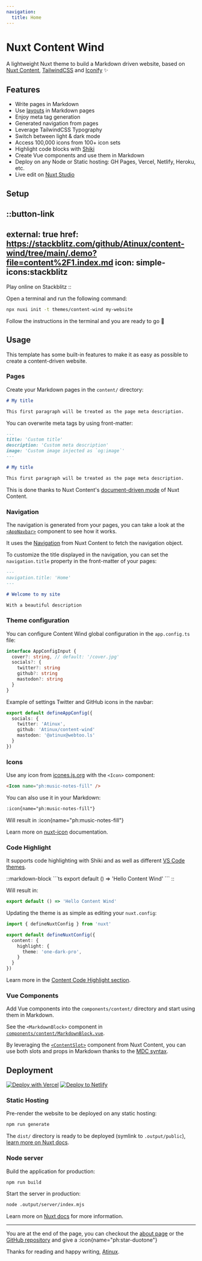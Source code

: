 ```yaml
---
navigation:
  title: Home
---
```


# Nuxt Content Wind

A lightweight Nuxt theme to build a Markdown driven website, based on [Nuxt Content](https://content.nuxt.com), [TailwindCSS](https://tailwindcss.com) and [Iconify](https://iconify.design) ✨

## Features

- Write pages in Markdown
- Use [layouts](https://nuxt.com/docs/guide/directory-structure/layouts) in Markdown pages
- Enjoy meta tag generation
- Generated navigation from pages
- Leverage TailwindCSS Typography
- Switch between light & dark mode
- Access 100,000 icons from 100+ icon sets
- Highlight code blocks with [Shiki](https://shiki.matsu.io)
- Create Vue components and use them in Markdown
- Deploy on any Node or Static hosting: GH Pages, Vercel, Netlify, Heroku, etc.
- Live edit on [Nuxt Studio](https://nuxt.studio)

## Setup

::button-link
---
external: true
href: https://stackblitz.com/github/Atinux/content-wind/tree/main/.demo?file=content%2F1.index.md
icon: simple-icons:stackblitz
---
Play online on Stackblitz
::

Open a terminal and run the following command:

```bash
npx nuxi init -t themes/content-wind my-website
```

Follow the instructions in the terminal and you are ready to go 🚀

## Usage

This template has some built-in features to make it as easy as possible to create a content-driven website.

### Pages

Create your Markdown pages in the `content/` directory:

```md [content/index.md]
# My title

This first paragraph will be treated as the page meta description.
```

You can overwrite meta tags by using front-matter:

```md [content/index.md]
---
title: 'Custom title'
description: 'Custom meta description'
image: 'Custom image injected as `og:image`'
---

# My title

This first paragraph will be treated as the page meta description.
```

This is done thanks to Nuxt Content's [document-driven mode](https://content.nuxtjs.org/guide/writing/document-driven) of Nuxt Content.

### Navigation

The navigation is generated from your pages, you can take a look at the [`<AppNavbar>`](https://github.com/Atinux/content-wind/blob/main/components/AppNavbar.vue) component to see how it works.

It uses the [Navigation](https://content.nuxt.com/usage/navigation)  from Nuxt Content to fetch the navigation object.

To customize the title displayed in the navigation, you can set the `navigation.title` property in the front-matter of your pages:

```md
---
navigation.title: 'Home'
---

# Welcome to my site

With a beautiful description
```

### Theme configuration

You can configure Content Wind global configuration in the `app.config.ts` file:

```ts [signature]
interface AppConfigInput {
  cover?: string, // default: '/cover.jpg'
  socials?: {
    twitter?: string
    github?: string
    mastodon?: string
  }
}
```

Example of settings Twitter and GitHub icons in the navbar:

```ts [app.config.ts]
export default defineAppConfig({
  socials: {
    twitter: 'Atinux',
    github: 'Atinux/content-wind'
    mastodon: '@atinux@webtoo.ls'
  }
})
```

### Icons

Use any icon from [icones.js.org](https://icones.js.org) with the `<Icon>` component:

```html
<Icon name="ph:music-notes-fill" />
```

You can also use it in your Markdown:

```md
:icon{name="ph:music-notes-fill"}
```

Will result in :icon{name="ph:music-notes-fill"}

Learn more on [nuxt-icon](https://github.com/nuxt-modules/icon) documentation.

### Code Highlight

It supports code highlighting with Shiki and as well as different [VS Code themes](https://github.com/shikijs/shiki/blob/main/docs/themes.md#all-themes).

::markdown-block
\`\`\`ts
export default () => 'Hello Content Wind'
\`\`\`
::

Will result in:

```ts
export default () => 'Hello Content Wind'
```

Updating the theme is as simple as editing your `nuxt.config`:

```ts
import { defineNuxtConfig } from 'nuxt'

export default defineNuxtConfig({
  content: {
    highlight: {
      theme: 'one-dark-pro',
    }
  }
})
```

Learn more in the [Content Code Highlight section](https://content.nuxt.com/get-started/configuration#highlight).

### Vue Components

Add Vue components into the `components/content/` directory and start using them in Markdown.

See the `<MarkdownBlock>` component in [`components/content/MarkdownBlock.vue`](https://github.com/Atinux/content-wind/blob/main/.demo/components/content/MarkdownBlock.vue).

By leveraging the [`<ContentSlot>`](https://content.nuxt.com/components/content-slot) component from Nuxt Content, you can use both slots and props in Markdown thanks to the [MDC syntax](https://content.nuxt.com/usage/markdown).

## Deployment

[![Deploy with Vercel](https://vercel.com/button)](https://vercel.com/new/clone?repository-url=https%3A%2F%2Fgithub.com%2FAtinux%2Fcontent-wind-template) [![Deploy to Netlify](https://www.netlify.com/img/deploy/button.svg)](https://app.netlify.com/start/deploy?repository=https://github.com/Atinux/content-wind-template)

### Static Hosting

Pre-render the website to be deployed on any static hosting:

```bash
npm run generate
```

The `dist/` directory is ready to be deployed (symlink to `.output/public`), [learn more on Nuxt docs](https://nuxt.com/docs/getting-started/deployment#static-hosting).

### Node server

Build the application for production:

```bash
npm run build
```

Start the server in production:

```bash
node .output/server/index.mjs
```

Learn more on [Nuxt docs](https://nuxt.com/docs/getting-started/deployment) for more information.

---

You are at the end of the page, you can checkout the [about page](/about) or the [GitHub repository](https://github.com/Atinux/content-wind) and give a :icon{name="ph:star-duotone"}

Thanks for reading and happy writing, [Atinux](https://twitter.com/Atinux).
